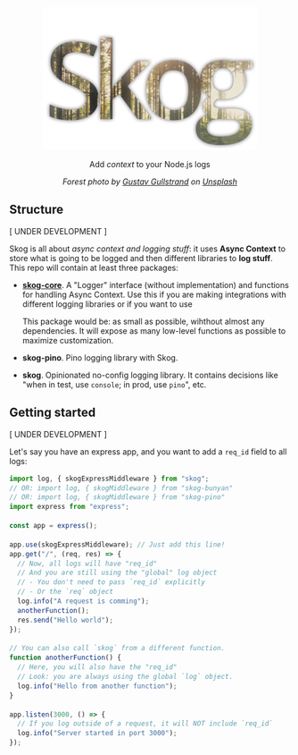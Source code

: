 <div align="center">
<img src="media/skog-logo.png" width="384">
<p>
Add <em>context</em> to your Node.js logs
</p>
<em>Forest photo by <a href="https://unsplash.com/photos/d6kSvT2xZQo">Gustav Gullstrand</a> on <a href="https://unsplash.com">Unsplash</a></em>
</div>

## Structure

[ UNDER DEVELOPMENT ]

Skog is all about _async context and logging stuff_: it uses **Async Context** to store what is going to be logged and then different libraries to **log stuff**. This repo will contain at least three packages:

- [**skog-core**](./packages/skog-core/). A "Logger" interface (without implementation) and functions for handling Async Context. Use this if you are making integrations with different logging libraries or if you want to use

  This package would be: as small as possible, wihthout almost any dependencies. It will expose as many low-level functions as possible to maximize customization.

- **skog-pino**. Pino logging library with Skog.

- **skog**. Opinionated no-config logging library. It contains decisions like "when in test, use `console`; in prod, use `pino`", etc.

## Getting started

[ UNDER DEVELOPMENT ]

Let's say you have an express app, and you want to add a `req_id` field to all logs:

```js
import log, { skogExpressMiddleware } from "skog";
// OR: import log, { skogMiddleware } from "skog-bunyan"
// OR: import log, { skogMiddleware } from "skog-pino"
import express from "express";

const app = express();

app.use(skogExpressMiddleware); // Just add this line!
app.get("/", (req, res) => {
  // Now, all logs will have "req_id"
  // And you are still using the "global" log object
  // - You don't need to pass `req_id` explicitly
  // - Or the `req` object
  log.info("A request is comming");
  anotherFunction();
  res.send("Hello world");
});

// You can also call `skog` from a different function.
function anotherFunction() {
  // Here, you will also have the "req_id"
  // Look: you are always using the global `log` object.
  log.info("Hello from another function");
}

app.listen(3000, () => {
  // If you log outside of a request, it will NOT include `req_id`
  log.info("Server started in port 3000");
});
```
